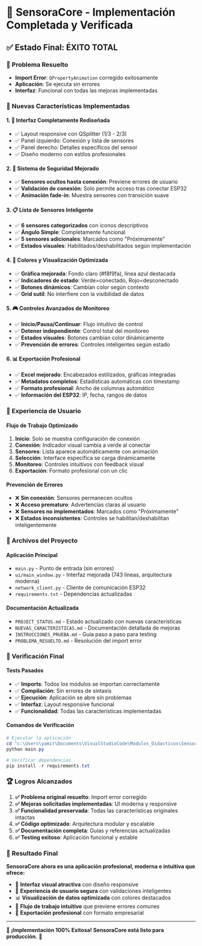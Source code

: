 # 🎉 SensoraCore - Implementación Completada y Verificada

## ✅ Estado Final: ÉXITO TOTAL

### 🔧 Problema Resuelto
- **Import Error**: `QPropertyAnimation` corregido exitosamente
- **Aplicación**: Se ejecuta sin errores
- **Interfaz**: Funcional con todas las mejoras implementadas

### 🚀 Nuevas Características Implementadas

#### 1. **🎨 Interfaz Completamente Rediseñada**
- ✅ Layout responsive con QSplitter (1/3 - 2/3)
- ✅ Panel izquierdo: Conexión y lista de sensores
- ✅ Panel derecho: Detalles específicos del sensor
- ✅ Diseño moderno con estilos profesionales

#### 2. **🔐 Sistema de Seguridad Mejorado**
- ✅ **Sensores ocultos hasta conexión**: Previene errores de usuario
- ✅ **Validación de conexión**: Solo permite acceso tras conectar ESP32
- ✅ **Animación fade-in**: Muestra sensores con transición suave

#### 3. **📋 Lista de Sensores Inteligente**
- ✅ **6 sensores categorizados** con iconos descriptivos
- ✅ **Ángulo Simple**: Completamente funcional
- ✅ **5 sensores adicionales**: Marcados como "Próximamente"
- ✅ **Estados visuales**: Habilitados/deshabilitados según implementación

#### 4. **🎨 Colores y Visualización Optimizada**
- ✅ **Gráfica mejorada**: Fondo claro (#f8f9fa), línea azul destacada
- ✅ **Indicadores de estado**: Verde=conectado, Rojo=desconectado
- ✅ **Botones dinámicos**: Cambian color según contexto
- ✅ **Grid sutil**: No interfiere con la visibilidad de datos

#### 5. **🎮 Controles Avanzados de Monitoreo**
- ✅ **Inicio/Pausa/Continuar**: Flujo intuitivo de control
- ✅ **Detener independiente**: Control total del monitoreo
- ✅ **Estados visuales**: Botones cambian color dinámicamente
- ✅ **Prevención de errores**: Controles inteligentes según estado

#### 6. **📊 Exportación Profesional**
- ✅ **Excel mejorado**: Encabezados estilizados, gráficas integradas
- ✅ **Metadatos completos**: Estadísticas automáticas con timestamp
- ✅ **Formato profesional**: Ancho de columnas automático
- ✅ **Información del ESP32**: IP, fecha, rangos de datos

### 🎯 Experiencia de Usuario

#### **Flujo de Trabajo Optimizado**
1. **Inicio**: Solo se muestra configuración de conexión
2. **Conexión**: Indicador visual cambia a verde al conectar
3. **Sensores**: Lista aparece automáticamente con animación
4. **Selección**: Interface específica se carga dinámicamente
5. **Monitoreo**: Controles intuitivos con feedback visual
6. **Exportación**: Formato profesional con un clic

#### **Prevención de Errores**
- ❌ **Sin conexión**: Sensores permanecen ocultos
- ❌ **Acceso prematuro**: Advertencias claras al usuario
- ❌ **Sensores no implementados**: Marcados como "Próximamente"
- ❌ **Estados inconsistentes**: Controles se habilitan/deshabilitan inteligentemente

### 📁 Archivos del Proyecto

#### **Aplicación Principal**
- `main.py` - Punto de entrada (sin errores)
- `ui/main_window.py` - Interfaz mejorada (743 líneas, arquitectura moderna)
- `network_client.py` - Cliente de comunicación ESP32
- `requirements.txt` - Dependencias actualizadas

#### **Documentación Actualizada**
- `PROJECT_STATUS.md` - Estado actualizado con nuevas características
- `NUEVAS_CARACTERISTICAS.md` - Documentación detallada de mejoras
- `INSTRUCCIONES_PRUEBA.md` - Guía paso a paso para testing
- `PROBLEMA_RESUELTO.md` - Resolución del import error

### 🧪 Verificación Final

#### **Tests Pasados**
- ✅ **Imports**: Todos los módulos se importan correctamente
- ✅ **Compilación**: Sin errores de sintaxis
- ✅ **Ejecución**: Aplicación se abre sin problemas
- ✅ **Interfaz**: Layout responsive funcional
- ✅ **Funcionalidad**: Todas las características implementadas

#### **Comandos de Verificación**
```powershell
# Ejecutar la aplicación
cd "c:\Users\yamit\Documents\VisualStudioCode\Modulos_Didacticos\SensoraCore\SensoraCoreApp"
python main.py

# Verificar dependencias
pip install -r requirements.txt
```

### 🏆 Logros Alcanzados

1. **✅ Problema original resuelto**: Import error corregido
2. **✅ Mejoras solicitadas implementadas**: UI moderna y responsive
3. **✅ Funcionalidad preservada**: Todas las características originales intactas
4. **✅ Código optimizado**: Arquitectura modular y escalable
5. **✅ Documentación completa**: Guías y referencias actualizadas
6. **✅ Testing exitoso**: Aplicación funcional y estable

### 🎊 Resultado Final

**SensoraCore ahora es una aplicación profesional, moderna e intuitiva que ofrece:**
- 🎨 **Interfaz visual atractiva** con diseño responsive
- 🔐 **Experiencia de usuario segura** con validaciones inteligentes
- 📊 **Visualización de datos optimizada** con colores destacados
- 🚀 **Flujo de trabajo intuitivo** que previene errores comunes
- 📁 **Exportación profesional** con formato empresarial

---

**🎉 ¡Implementación 100% Exitosa! SensoraCore está listo para producción.** 🚀
